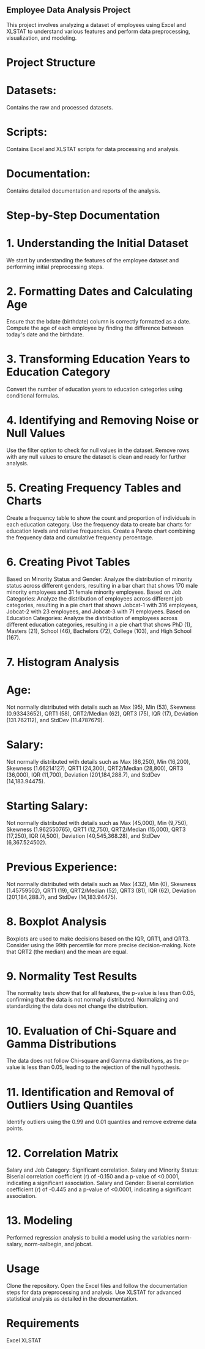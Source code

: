 ##  Employee Data Analysis Project
This project involves analyzing a dataset of employees using Excel and XLSTAT to understand various features and perform data preprocessing, visualization, and modeling.

# Project Structure
# Datasets: 
Contains the raw and processed datasets.
# Scripts:
Contains Excel and XLSTAT scripts for data processing and analysis.
# Documentation:
Contains detailed documentation and reports of the analysis.
# Step-by-Step Documentation
# 1. Understanding the Initial Dataset
We start by understanding the features of the employee dataset and performing initial preprocessing steps.

# 2. Formatting Dates and Calculating Age
Ensure that the bdate (birthdate) column is correctly formatted as a date.
Compute the age of each employee by finding the difference between today's date and the birthdate.
# 3. Transforming Education Years to Education Category
Convert the number of education years to education categories using conditional formulas.

# 4. Identifying and Removing Noise or Null Values
Use the filter option to check for null values in the dataset.
Remove rows with any null values to ensure the dataset is clean and ready for further analysis.
# 5. Creating Frequency Tables and Charts
Create a frequency table to show the count and proportion of individuals in each education category.
Use the frequency data to create bar charts for education levels and relative frequencies.
Create a Pareto chart combining the frequency data and cumulative frequency percentage.
# 6. Creating Pivot Tables
Based on Minority Status and Gender: Analyze the distribution of minority status across different genders, resulting in a bar chart that shows 170 male minority employees and 31 female minority employees.
Based on Job Categories: Analyze the distribution of employees across different job categories, resulting in a pie chart that shows Jobcat-1 with 316 employees, Jobcat-2 with 23 employees, and Jobcat-3 with 71 employees.
Based on Education Categories: Analyze the distribution of employees across different education categories, resulting in a pie chart that shows PhD (1), Masters (21), School (46), Bachelors (72), College (103), and High School (167).
# 7. Histogram Analysis
# Age:
Not normally distributed with details such as Max (95), Min (53), Skewness (0.93343652), QRT1 (58), QRT2/Median (62), QRT3 (75), IQR (17), Deviation (131.762112), and StdDev (11.4787679).
# Salary:
Not normally distributed with details such as Max (86,250), Min (16,200), Skewness (1.66214127), QRT1 (24,300), QRT2/Median (28,800), QRT3 (36,000), IQR (11,700), Deviation (201,184,288.7), and StdDev (14,183.94475).
# Starting Salary:
Not normally distributed with details such as Max (45,000), Min (9,750), Skewness (1.962550765), QRT1 (12,750), QRT2/Median (15,000), QRT3 (17,250), IQR (4,500), Deviation (40,545,368.28), and StdDev (6,367.524502).
# Previous Experience: 
Not normally distributed with details such as Max (432), Min (0), Skewness (1.45759502), QRT1 (19), QRT2/Median (52), QRT3 (81), IQR (62), Deviation (201,184,288.7), and StdDev (14,183.94475).
# 8. Boxplot Analysis
Boxplots are used to make decisions based on the IQR, QRT1, and QRT3.
Consider using the 99th percentile for more precise decision-making.
Note that QRT2 (the median) and the mean are equal.
# 9. Normality Test Results
The normality tests show that for all features, the p-value is less than 0.05, confirming that the data is not normally distributed. Normalizing and standardizing the data does not change the distribution.

# 10. Evaluation of Chi-Square and Gamma Distributions
The data does not follow Chi-square and Gamma distributions, as the p-value is less than 0.05, leading to the rejection of the null hypothesis.

# 11. Identification and Removal of Outliers Using Quantiles
Identify outliers using the 0.99 and 0.01 quantiles and remove extreme data points.

# 12. Correlation Matrix
Salary and Job Category: Significant correlation.
Salary and Minority Status: Biserial correlation coefficient (r) of -0.150 and a p-value of <0.0001, indicating a significant association.
Salary and Gender: Biserial correlation coefficient (r) of -0.445 and a p-value of <0.0001, indicating a significant association.
# 13. Modeling
Performed regression analysis to build a model using the variables norm-salary, norm-salbegin, and jobcat.

# Usage
Clone the repository.
Open the Excel files and follow the documentation steps for data preprocessing and analysis.
Use XLSTAT for advanced statistical analysis as detailed in the documentation.
# Requirements
Excel
XLSTAT
